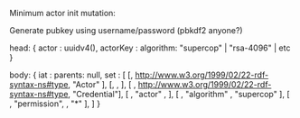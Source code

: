 Minimum actor init mutation:

Generate pubkey using username/password (pbkdf2 anyone?)

head:
{
  actor    : uuidv4(),
  actorKey : <generated pubkey>
  algorithm: "supercop" | "rsa-4096" | etc
}

body:
{
  iat    : <timestamp>
  parents: null,
  set    : [
    [<actorId>, <http://www.w3.org/1999/02/22-rdf-syntax-ns#type>, "Actor"     ],
    [<actorId>, <credential>                                     , <pubkey>    ],
    [<pubkey> , <http://www.w3.org/1999/02/22-rdf-syntax-ns#type>, "Credential"],
    [<pubkey> , "actor"                                          , <actorId>   ],
    [<pubkey> , "algorithm"                                      , "supercop"  ],
    [<pubkey> , "permission",                                    , "*"         ],
  ]
}

